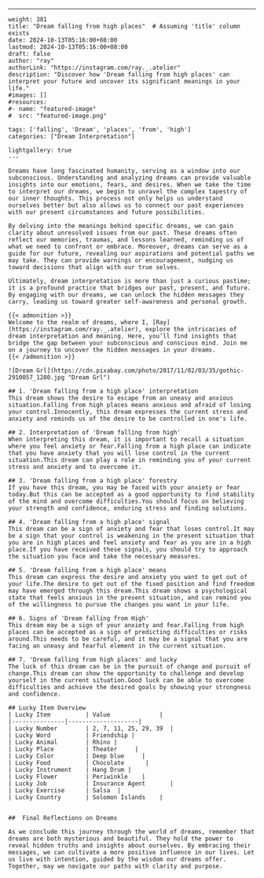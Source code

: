 ---
    weight: 381
    title: "Dream falling from high places"  # Assuming 'title' column exists
    date: 2024-10-13T05:16:00+08:00
    lastmod: 2024-10-13T05:16:00+08:00
    draft: false
    author: "ray"
    authorLink: "https://instagram.com/ray._.atelier"
    description: "Discover how 'Dream falling from high places' can interpret your future and uncover its significant meanings in your life."
    #images: []
    #resources:
    #- name: "featured-image"
    #  src: "featured-image.png"
    
    tags: ['falling', 'Dream', 'places', 'from', 'high']
    categories: ["Dream Interpretation"]
    
    lightgallery: true
    ---
    
    Dreams have long fascinated humanity, serving as a window into our subconscious. Understanding and analyzing dreams can provide valuable insights into our emotions, fears, and desires. When we take the time to interpret our dreams, we begin to unravel the complex tapestry of our inner thoughts. This process not only helps us understand ourselves better but also allows us to connect our past experiences with our present circumstances and future possibilities.
    
    By delving into the meanings behind specific dreams, we can gain clarity about unresolved issues from our past. These dreams often reflect our memories, traumas, and lessons learned, reminding us of what we need to confront or embrace. Moreover, dreams can serve as a guide for our future, revealing our aspirations and potential paths we may take. They can provide warnings or encouragement, nudging us toward decisions that align with our true selves.
    
    Ultimately, dream interpretation is more than just a curious pastime; it is a profound practice that bridges our past, present, and future. By engaging with our dreams, we can unlock the hidden messages they carry, leading us toward greater self-awareness and personal growth.
    
    {{< admonition >}}
    Welcome to the realm of dreams, where I, [Ray](https://instagram.com/ray._.atelier), explore the intricacies of dream interpretation and meaning. Here, you’ll find insights that bridge the gap between your subconscious and conscious mind. Join me on a journey to uncover the hidden messages in your dreams.
    {{< /admonition >}}
    
    ![Dream Grl](https://cdn.pixabay.com/photo/2017/11/02/03/35/gothic-2910057_1280.jpg "Dream Grl")
    
    ## 1. 'Dream falling from a high place' interpretation
    This dream shows the desire to escape from an uneasy and anxious situation.Falling from high places means anxious and afraid of losing your control.Innocently, this dream expresses the current stress and anxiety and reminds us of the desire to be controlled in one's life.
    
    ## 2. Interpretation of 'Dream falling from high'
    When interpreting this dream, it is important to recall a situation where you feel anxiety or fear.Falling from a high place can indicate that you have anxiety that you will lose control in the current situation.This dream can play a role in reminding you of your current stress and anxiety and to overcome it.
    
    ## 3. 'Dream falling from a high place' forestry
    If you have this dream, you may be faced with your anxiety or fear today.But this can be accepted as a good opportunity to find stability of the mind and overcome difficulties.You should focus on believing your strength and confidence, enduring stress and finding solutions.
    
    ## 4. 'Dream falling from a high place' signal
    This dream can be a sign of anxiety and fear that loses control.It may be a sign that your control is weakening in the present situation that you are in high places and feel anxiety and fear as you are in a high place.If you have received these signals, you should try to approach the situation you face and take the necessary measures.
    
    ## 5. 'Dream falling from a high place' means
    This dream can express the desire and anxiety you want to get out of your life.The desire to get out of the fixed position and find freedom may have emerged through this dream.This dream shows a psychological state that feels anxious in the present situation, and can remind you of the willingness to pursue the changes you want in your life.
    
    ## 6. Signs of 'Dream falling from High'
    This dream may be a sign of your anxiety and fear.Falling from high places can be accepted as a sign of predicting difficulties or risks around.This needs to be careful, and it may be a signal that you are facing an uneasy and fearful element in the current situation.
    
    ## 7. 'Dream falling from high places' and lucky
    The luck of this dream can be in the pursuit of change and pursuit of change.This dream can show the opportunity to challenge and develop yourself in the current situation.Good luck can be able to overcome difficulties and achieve the desired goals by showing your strongness and confidence.
    
    ## Lucky Item Overview
    | Lucky Item          | Value              |
    |---------------|--------------------|
    | Lucky Number        | 2, 7, 11, 25, 29, 39  |
    | Lucky Word          | Friendship |
    | Lucky Animal        | Rhino |
    | Lucky Place         | Theater     |
    | Lucky Color         | Deep blue     |
    | Lucky Food          | Chocolate      |
    | Lucky Instrument    | Hang Drum |
    | Lucky Flower        | Periwinkle    |
    | Lucky Job           | Insurance Agent       |
    | Lucky Exercise      | Salsa  |
    | Lucky Country       | Solomon Islands    |
    
    
    ##  Final Reflections on Dreams
    
    As we conclude this journey through the world of dreams, remember that dreams are both mysterious and beautiful. They hold the power to reveal hidden truths and insights about ourselves. By embracing their messages, we can cultivate a more positive influence in our lives. Let us live with intention, guided by the wisdom our dreams offer. Together, may we navigate our paths with clarity and purpose.
    